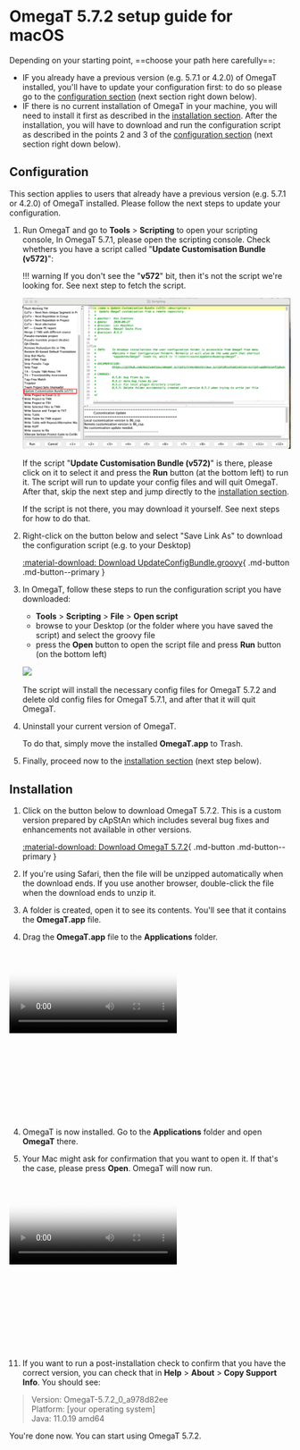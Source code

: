 # OmegaT 5.7.2 setup guide for macOS


Depending on your starting point, ==choose your path here carefully==:

- IF you already have a previous version (e.g. 5.7.1 or 4.2.0) of OmegaT installed, you'll have to update your configuration first: to do so please go to the [configuration section](#configuration) (next section right down below).
- IF there is no current installation of OmegaT in your machine, you will need to install it first as described in the [installation section](#installation). After the installation, you will have to download and run the configuration script as described in the points 2 and 3 of the [configuration section](#configuration) (next section right down below).

## Configuration

This section applies to users that already have a previous version (e.g. 5.7.1 or 4.2.0) of OmegaT installed. Please follow the next steps to update your configuration.

1. Run OmegaT and go to **Tools** > **Scripting** to open your scripting console,  In OmegaT 5.7.1, please open the scripting console. Check whethers you have a script called "**Update Customisation Bundle (v572)**":

   !!! warning
       If you don't see the "**v572**" bit, then it's not the script we're looking for. See next step to fetch the script.

   ![](../_assets/img/custom-script-572-in-scripting-console_Mac.png)


   If the script "**Update Customisation Bundle (v572)**" is there, please click on it to select it and press the **Run** button (at the bottom left) to run it. The script will run to update your config files and will quit OmegaT. After that, skip the next step and jump directly to the [installation section](#installation).

   If the script is not there, you may download it yourself. See next steps for how to do that.

2. Right-click on the button below and select "Save Link As" to download the configuration script (e.g. to your Desktop)

   [:material-download: Download UpdateConfigBundle.groovy](https://cat.capstan.be/OmegaT/v572/customization/scripts/updateConfigBundle.groovy){ .md-button .md-button--primary }


3. In OmegaT, follow these steps to run the configuration script you have downloaded:
   - **Tools** > **Scripting** > **File** > **Open script**
   - browse to your Desktop (or the folder where you have saved the script) and select the groovy file
   - press the **Open** button to open the script file and press **Run** button (on the bottom left)

   ![](../_assets/img/omt-open-script-and-run_Mac.gif)

   The script will install the necessary config files for OmegaT 5.7.2 and delete old config files for OmegaT 5.7.1, and after that it will quit OmegaT.

4. Uninstall your current version of OmegaT.

   To do that, simply move the installed **OmegaT.app** to Trash.

6. Finally, proceed now to the [installation section](#installation) (next step below).


## Installation

1. Click on the button below to download OmegaT 5.7.2. This is a custom version prepared by cApStAn which includes several bug fixes and enhancements not available in other versions.

   [:material-download: Download OmegaT 5.7.2](https://cat.capstan.be/OmegaT/exe/OmegaT_5.7.2_Mac.zip){ .md-button .md-button--primary }

2. If you're using Safari, then the file will be unzipped automatically when the download ends.​ If you use another browser, double-click the file when the download ends to unzip it.

3. A folder is created, open it to see its contents. You'll see that it contains the **OmegaT.app** file.

4. Drag the **OmegaT.app** file to the **Applications** folder.

<div data-block-type="video" style="width: 480px; height: 304px; left: 400px; top: 326px;">
        <div class="sl-block-content" style="z-index: 10;" data-media-id="8242406" data-video-thumb="https://s3.amazonaws.com/media-p.slid.es/videos/1129410/Sjlk4rKG/1kx16dhvq0_thumb_00001.jpg"><video playsinline="" controls="controls" poster="https://s3.amazonaws.com/media-p.slid.es/videos/1129410/Sjlk4rKG/1kx16dhvq0_thumb_00001.jpg" data-paused-by-reveal="" data-lazy-loaded="" src="https://s3.amazonaws.com/media-p.slid.es/videos/1129410/Sjlk4rKG/1kx16dhvq0.mp4"></video></div>
    </div>

4. OmegaT is now installed. Go to the **Applications** folder and open **OmegaT** there.

5. Your Mac might ask for confirmation that you want to open it. If that's the case, please press **Open**. OmegaT will now run.

<div data-block-type="video" style="width: 480px; height: 304px; left: 400px; top: 326px;" >
        <div class="sl-block-content" style="z-index: 10;" data-media-id="8242392" data-video-thumb="https://s3.amazonaws.com/media-p.slid.es/videos/1129410/eXYV2O_T/oiepooibjr_thumb_00001.jpg"><video playsinline="" controls="controls" poster="https://s3.amazonaws.com/media-p.slid.es/videos/1129410/eXYV2O_T/oiepooibjr_thumb_00001.jpg" data-lazy-loaded="" data-paused-by-reveal="" src="https://s3.amazonaws.com/media-p.slid.es/videos/1129410/eXYV2O_T/oiepooibjr.mp4"></video></div>
    </div>

11. If you want to run a post-installation check to confirm that you have the correct version, you can check that in **Help** > **About** > **Copy Support Info**. You should see:

   > Version: OmegaT-5.7.2_0_a978d82ee   
   > Platform: [your operating system]  
   > Java: 11.0.19 amd64

You're done now. You can start using OmegaT 5.7.2.



<!--
To install OmegaT and set it up on a computer running Windows, please follow the OmegaT installation and setup guide below:

<div style="width: 100%">

<iframe
src="https://slides.com/capstan/omegat-v572-setup-guide/embed?byline=hidden&share=hidden"
width="100%"
height="420"
scrolling="no"
frameborder="0"
webkitallowfullscreen mozallowfullscreen allowfullscreen>
</iframe>

</div>

If you use Mac or Linux, please see the second slide above or get in touch through the Helpdesk.


- USB
16GBc
model...
format as FAT32
D:\OmegaT
zip -- iso


https://www.westerndigital.com/products/usb-flash-drives/sandisk-ultra-fit-usb-3-1?sku=SDCZ430-016G-G46

-->
